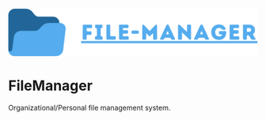 
![Expense Tracker Logo](file-manager-icon.svg)


# FileManager

Organizational/Personal file management system.